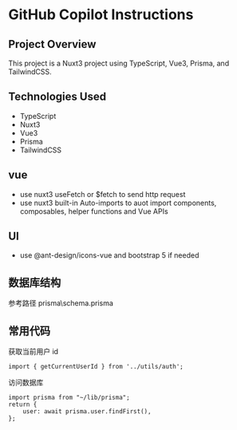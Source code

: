 # GitHub Copilot Instructions

## Project Overview
This project is a Nuxt3 project using TypeScript, Vue3, Prisma, and TailwindCSS.

## Technologies Used
- TypeScript
- Nuxt3
- Vue3
- Prisma
- TailwindCSS

## vue
- use nuxt3 useFetch or $fetch to send http request
- use nuxt3 built-in Auto-imports to auot import components, composables, helper functions and Vue APIs

## UI

- use @ant-design/icons-vue and bootstrap 5 if needed

## 数据库结构

参考路径 prisma\schema.prisma

## 常用代码

获取当前用户 id

    import { getCurrentUserId } from '../utils/auth';

访问数据库

    import prisma from "~/lib/prisma";
    return {
        user: await prisma.user.findFirst(),
    };
